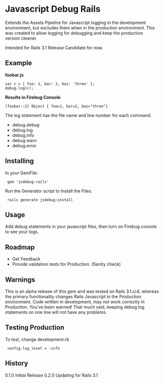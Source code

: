 # Javascript Debug Rails

Extends the Assets Pipeline for Javascript logging in the development environment, but excludes them when in the production environment. This was created to allow logging for debugging and keep the production version cleaner.

Intended for Rails 3.1 Release Candidate for now.
## Example

**foobar.js**

    var c = { foo: 1, bar: 2, baz: 'three' };
    debug.log(c);

**Results in Firebug Console**

    [foobar::2] Object { foo=1, bar=2, baz="three"}

The log statement has the file name and line number for each command:

* debug.debug
* debug.log
* debug.info
* debug.warn
* debug.error

## Installing
In your GemFile:

     gem 'jsdebug-rails'

Run the Generator script to Install the Files:

     rails generate jsdebug:install

## Usage
Add debug statements in your javascript files, then turn on Firebug console to see your logs.

## Roadmap

* Get Feedback
* Provide validation tests for Production.  (Sanity check)

## Warnings

This is an alpha release of this gem and was tested on Rails 3.1.rc4, whereas the primary functionality changes Rails Javascript in the Production environment. Code written in development, may not work correctly in Production. You've been warned! That much said, keeping debug.log statements on one line will not have any problems.

## Testing Production
To test, change development.rb

     config.log_level = :info

## History
0.1.0 Initial Release
0.2.0 Updating for Rails 3.1